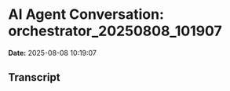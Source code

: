 # AI Agent Conversation: orchestrator_20250808_101907

**Date:** 2025-08-08 10:19:07

## Transcript

